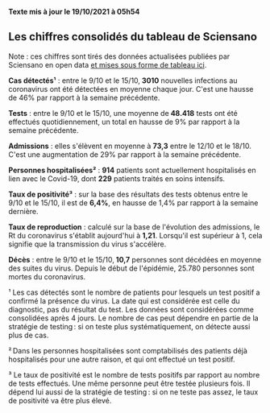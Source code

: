 <strong>Texte mis à jour le 19/10/2021 à 05h54</strong><h2>Les chiffres consolidés du tableau de Sciensano</h2><p>Note : ces chiffres sont tirés des données actualisées publiées par Sciensano en open data <a href='https://datastudio.google.com/embed/u/0/reporting/c14a5cfc-cab7-4812-848c-0369173148ab/page/ZwmOB_blank'>et mises sous forme de tableau ici</a>.<p><strong>Cas détectés¹</strong> : entre le 9/10 et le 15/10,<strong> 3010</strong> nouvelles infections au coronavirus ont été détectées en moyenne chaque jour. C'est une hausse de 46% par rapport à la semaine précédente.<p><strong>Tests</strong> : entre le 9/10 et le 15/10, une moyenne de<strong> 48.418</strong> tests ont été effectués quotidiennement, un total en hausse de 9% par rapport à la semaine précédente.<p><strong>Admissions</strong> : elles s'élèvent en moyenne à <strong> 73,3</strong> entre le 12/10 et le 18/10. C'est une augmentation de 29% par rapport à la semaine précédente.<p><strong>Personnes hospitalisées²</strong> : <strong>914</strong> patients sont actuellement hospitalisés en lien avec le Covid-19, dont <strong>229</strong> patients traités en soins intensifs.<p><strong>Taux de positivité³</strong> : sur la base des résultats des tests obtenus entre le 9/10 et le 15/10, il est de <strong>6,4%</strong>, en hausse de 1,4% par rapport à la semaine dernière.<p><strong>Taux de reproduction</strong> : calculé sur la base de l'évolution des admissions, le Rt du coronavirus s'établit aujourd'hui à <strong>1,21</strong>. Lorsqu'il est supérieur à 1, cela signifie que la transmission du virus s'accélère.<p><strong>Décès</strong> : entre le 9/10 et le 15/10,<strong> 10,7</strong> personnes sont décédées en moyenne des suites du virus. Depuis le début de l'épidémie, 25.780 personnes sont mortes du coronavirus.<p>¹ Les cas détectés sont le nombre de patients pour lesquels un test positif a confirmé la présence du virus. La date qui est considérée est celle du diagnostic, pas du résultat du test. Les données sont considérées comme consolidées après 4 jours. Le nombre de cas peut dépendre en partie de la stratégie de testing : si on teste plus systématiquement, on détecte aussi plus de cas.<p>² Dans les personnes hospitalisées sont comptabilisés des patients déjà hospitalisés pour une autre raison, et qui ont effectué un test positif.<p>³ Le taux de positivité est le nombre de tests positifs par rapport au nombre de tests effectués. Une même personne peut être testée plusieurs fois. Il dépend lui aussi de la stratégie de testing : si on ne teste pas assez, le taux de positivité va être plus élevé.